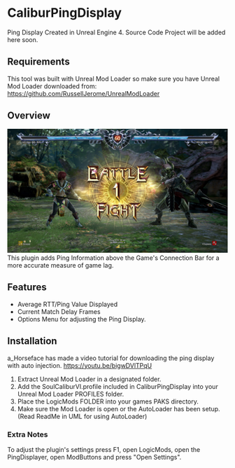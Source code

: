 # CaliburPingDisplay
Ping Display Created in Unreal Engine 4.
Source Code Project will be added here soon.

## Requirements
This tool was built with Unreal Mod Loader so make sure you have Unreal Mod Loader downloaded from: https://github.com/RussellJerome/UnrealModLoader

## Overview
![](Images/Image01.jpg)
This plugin adds Ping Information above the Game's Connection Bar for a more accurate measure of game lag.

## Features
- Average RTT/Ping Value Displayed
- Current Match Delay Frames
- Options Menu for adjusting the Ping Display.

## Installation
a_Horseface has made a video tutorial for downloading the ping display with auto injection.
https://youtu.be/bigwDVlTPqU

1. Extract Unreal Mod Loader in a designated folder.
2. Add the SoulCaliburVI.profile included in CaliburPingDisplay into your Unreal Mod Loader PROFILES folder.
3. Place the LogicMods FOLDER into your games PAKS directory. 
4. Make sure the Mod Loader is open or the AutoLoader has been setup. (Read ReadMe in UML for using AutoLoader)

### Extra Notes
To adjust the plugin's settings press F1, open LogicMods, open the PingDisplayer, open ModButtons and press "Open Settings".
